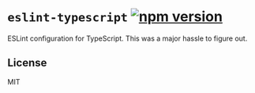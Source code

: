 # `eslint-typescript` [![npm version](https://badge.fury.io/js/%40sondr3%2Feslint-config-react.svg)](https://badge.fury.io/js/%40sondr3%2Feslint-config-react)

ESLint configuration for TypeScript. This was a major hassle to figure out.

## License

MIT
